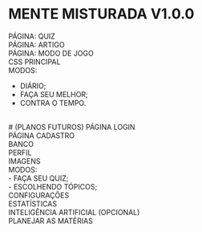 
# MENTE MISTURADA V1.0.0
PÁGINA: QUIZ <br>
PÁGINA: ARTIGO <br>
PÁGINA: MODO DE JOGO <br>
CSS PRINCIPAL <br>
MODOS: <br>
- DIÁRIO; <br>
- FAÇA SEU MELHOR; <br>
- CONTRA O TEMPO. <br>
 <br>
# (PLANOS FUTUROS)
PÁGINA LOGIN <br>
PÁGINA CADASTRO <br>
BANCO <br>
PERFIL <br>
IMAGENS <br>
MODOS: <br>
- FAÇA SEU QUIZ; <br>
- ESCOLHENDO TÓPICOS; <br>
CONFIGURAÇÕES <br>
ESTATÍSTICAS <br>
INTELIGÊNCIA ARTIFICIAL (OPCIONAL) <br>
PLANEJAR AS MATÉRIAS <br>
